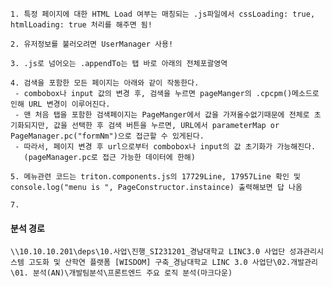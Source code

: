 
```
1. 특정 페이지에 대한 HTML Load 여부는 매칭되는 .js파일에서 cssLoading: true, htmlLoading: true 처리를 해주면 됨!

2. 유저정보를 불러오려면 UserManager 사용!

3. .js로 넘어오는 .appendTo는 탭 바로 아래의 전체포괄영역

4. 검색을 포함한 모든 페이지는 아래와 같이 작동한다.
 - combobox나 input 값의 변경 후, 검색을 누르면 pageManger의 .cpcpm()메소드로 인해 URL 변경이 이루어진다.
 - 맨 처음 탭을 포함한 검색페이지는 PageManger에서 값을 가져올수없기때문에 전체로 초기화되지만, 값을 선택한 후 검색 버튼을 누르면, URL에서 parameterMap or PageManager.pc("formNm")으로 접근할 수 있게된다.
 - 따라서, 페이지 변경 후 url으로부터 combobox나 input의 값 초기화가 가능해진다. 
   (pageManager.pc로 접근 가능한 데이터에 한해)

5. 메뉴관련 코드는 triton.components.js의 17729Line, 17957Line 확인 및 console.log("menu is ", PageConstructor.instaince) 출력해보면 답 나옴

7. 
```


#### 분석 경로
`\\10.10.10.201\deps\10.사업\진행_SI231201_경남대학교 LINC3.0 사업단 성과관리시스템 고도화 및 산학연 플랫폼 [WISDOM] 구축_경남대학교 LINC 3.0 사업단\02.개발관리\01. 분석(AN)\개발팀분석\프론트엔드 주요 로직 분석(마크다운)`